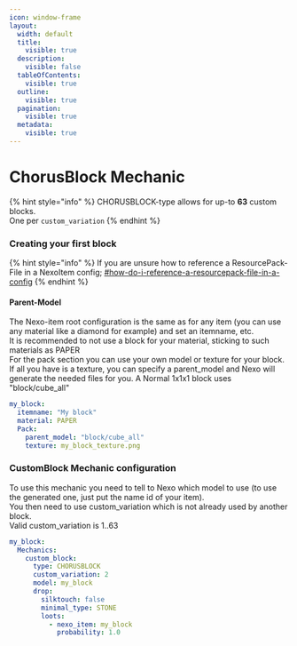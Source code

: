 ```yaml
---
icon: window-frame
layout:
  width: default
  title:
    visible: true
  description:
    visible: false
  tableOfContents:
    visible: true
  outline:
    visible: true
  pagination:
    visible: true
  metadata:
    visible: true
---
```


# ChorusBlock Mechanic

{% hint style="info" %}
CHORUSBLOCK-type allows for up-to **63** custom blocks.\
One per `custom_variation`
{% endhint %}

### Creating your first block

{% hint style="info" %}
If you are unsure how to reference a ResourcePack-File in a NexoItem config; [#how-do-i-reference-a-resourcepack-file-in-a-config](../../general-usage/faq.md#how-do-i-reference-a-resourcepack-file-in-a-config "mention")
{% endhint %}

#### Parent-Model

The Nexo-item root configuration is the same as for any item (you can use any material like a diamond for example) and set an itemname, etc.\
It is recommended to not use a block for your material, sticking to such materials as PAPER\
For the pack section you can use your own model or texture for your block.\
If all you have is a texture, you can specify a parent\_model and Nexo will generate the needed files for you. A Normal 1x1x1 block uses "block/cube\_all"

```yaml
my_block:
  itemname: "My block"
  material: PAPER
  Pack:
    parent_model: "block/cube_all"
    texture: my_block_texture.png
```

### CustomBlock Mechanic configuration

To use this mechanic you need to tell to Nexo which model to use (to use the generated one, just put the name id of your item).\
You then need to use custom\_variation which is not already used by another block.\
Valid custom\_variation is 1..63

```yaml
my_block:
  Mechanics:
    custom_block:
      type: CHORUSBLOCK
      custom_variation: 2
      model: my_block
      drop:
        silktouch: false
        minimal_type: STONE
        loots:
          - nexo_item: my_block
            probability: 1.0
```
